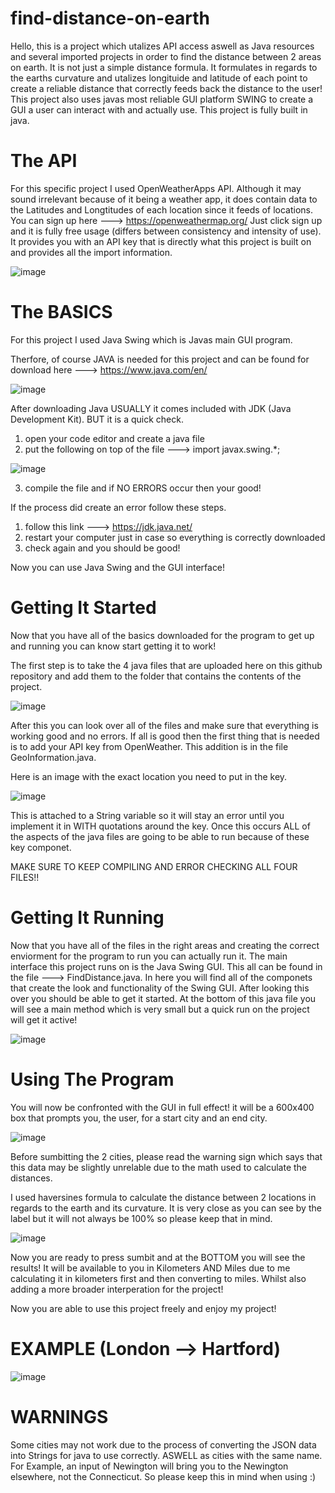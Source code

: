 # find-distance-on-earth

Hello, this is a project which utalizes API access aswell as Java resources and several imported projects in order to find the distance 
between 2 areas on earth. It is not just a simple distance formula. It formulates in regards to the earths curvature and utalizes longituide
and latitude of each point to create a reliable distance that correctly feeds back the distance to the user! This project also uses
javas most reliable GUI platform SWING to create a GUI a user can interact with and actually use. This project is fully built in java.

# The API

For this specific project I used OpenWeatherApps API. Although it may sound irrelevant because of it being a weather app, it does contain data 
to the Latitudes and Longtitudes of each location since it feeds of locations. You can sign up here ---> https://openweathermap.org/ 
Just click sign up and it is fully free usage (differs between consistency and intensity of use). It provides you with an API key that is directly
what this project is built on and provides all the import information.

![image](https://github.com/emiliofigueroa1/find-distance-on-earth/assets/157066769/686f3c72-f86e-4ee5-8c6d-2d2505c3f8b4)

# The BASICS

For this project I used Java Swing which is Javas main GUI program.

Therfore, of course JAVA is needed for this project and can be found for download 
here ---> https://www.java.com/en/

![image](https://github.com/emiliofigueroa1/find-distance-on-earth/assets/157066769/9fbff34a-2be0-4c91-824b-2a17d95f59c0)

After downloading Java USUALLY it comes included with JDK (Java Development Kit). BUT it is a quick check.

1) open your code editor and create a java file
2) put the following on top of the file ---> import javax.swing.*;

![image](https://github.com/emiliofigueroa1/find-distance-on-earth/assets/157066769/b5d7f2be-2eb8-4278-b548-b2308c28ba26)

3) compile the file and if NO ERRORS occur then your good!

If the process did create an error follow these steps.

1) follow this link ---> https://jdk.java.net/
2) restart your computer just in case so everything is correctly downloaded
3) check again and you should be good!

Now you can use Java Swing and the GUI interface!

# Getting It Started

Now that you have all of the basics downloaded for the program to get up and running you can know start getting it to work!

The first step is to take the 4 java files that are uploaded here on this github repository and add them to the folder that
contains the contents of the project.

![image](https://github.com/emiliofigueroa1/find-distance-on-earth/assets/157066769/8944bf59-611d-48de-881e-396cdc1b8f23)

After this you can look over all of the files and make sure that everything is working good and no errors.
If all is good then the first thing that is needed is to add your API key from OpenWeather. This addition is in the file
GeoInformation.java. 

Here is an image with the exact location you need to put in the key.

![image](https://github.com/emiliofigueroa1/find-distance-on-earth/assets/157066769/f0b23f81-8869-454a-bea0-bf781d57b3ff)

This is attached to a String variable so it will stay an error until you implement it in WITH quotations around the key.
Once this occurs ALL of the aspects of the java files are going to be able to run because of these key componet.

MAKE SURE TO KEEP COMPILING AND ERROR CHECKING ALL FOUR FILES!!

# Getting It Running

Now that you have all of the files in the right areas and creating the correct enviorment for the program to run you can actually run it.
The main interface this project runs on is the Java Swing GUI. This all can be found in the file ---> FindDistance.java. In here you will
find all of the componets that create the look and functionality of the Swing GUI. After looking this over you should be able to get it started.
At the bottom of this java file you will see a main method which is very small but a quick run on the project will get it active!

![image](https://github.com/emiliofigueroa1/find-distance-on-earth/assets/157066769/662cd295-479b-4031-a5a3-e42a5c8d52f8)

# Using The Program

You will now be confronted with the GUI in full effect! it will be a 600x400 box that prompts you, the user, for a start city and an end city.

![image](https://github.com/emiliofigueroa1/find-distance-on-earth/assets/157066769/37b24a9e-39e4-49da-86a2-e3eedb631768)

Before sumbitting the 2 cities, please read the warning sign which says that this data may be slightly unrelable due to the math used to calculate the distances.

I used haversines formula to calculate the distance between 2 locations in regards to the earth and its curvature. It is very close as you can see by the label 
but it will not always be 100% so please keep that in mind.

![image](https://github.com/emiliofigueroa1/find-distance-on-earth/assets/157066769/90a4b5ee-624b-4c42-8921-24106d1bcbb0)

Now you are ready to press sumbit and at the BOTTOM you will see the results! 
It will be available to you in Kilometers AND Miles due to me calculating it in kilometers first and then converting to miles.
Whilst also adding a more broader interperation for the project!


Now you are able to use this project freely and enjoy my project!

# EXAMPLE (London --> Hartford)

![image](https://github.com/emiliofigueroa1/find-distance-on-earth/assets/157066769/41579de0-c01d-4aa3-99b0-8a7e2e285c03)


# WARNINGS

Some cities may not work due to the process of converting the JSON data into Strings for java to use correctly.
ASWELL as cities with the same name. For Example, an input of Newington will bring you to the Newington elsewhere, not the Connecticut.
So please keep this in mind when using :)



